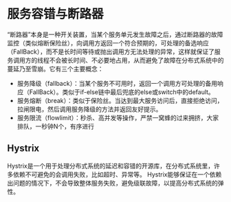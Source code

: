 # 服务容错与断路器

“断路器”本身是一种开关装置，当某个服务单元发生故障之后，通过断路器的故障监控（类似熔断保险丝），向调用方返回一个符合预期的，可处理的备选响应（FallBack），而不是长时间等待或抛出调用方无法处理的异常，这样就保证了服务调用方的线程不会被长时间、不必要地占用，从而避免了故障在分布式系统中的蔓延乃至雪崩。它有三个主要概念：

- 服务降级（fallback）：当某个服务不可用时，返回一个调用方可处理的备用响应（FallBack）。类似于if-else链中最后兜底的else或switch中的default。
- 服务熔断（break）：类似于保险丝。当达到最大服务访问后，直接拒绝访问，拉闸限电，然后调用服务降级的方法并返回友好提示。
- 服务限流（flowlimit）：秒杀、高并发等操作，严禁一窝蜂的过来拥挤，大家排队，一秒钟N个，有序进行

## Hystrix

Hystrix是一个用于处理分布式系统的延迟和容错的开源库，在分布式系统里，许多依赖不可避免的会调用失败，比如超时、异常等。
Hystrix能够保证在一个依赖出问题的情况下，不会导致整体服务失败，避免级联故障，以提高分布式系统的弹性。
